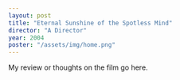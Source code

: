 ```yaml
---
layout: post
title: "Eternal Sunshine of the Spotless Mind"
director: "A Director"
year: 2004
poster: "/assets/img/home.png"
---
```


My review or thoughts on the film go here.
